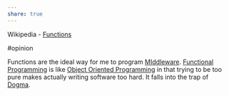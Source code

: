 ```yaml
---
share: true
---
```

Wikipedia - [Functions](https://en.wikipedia.org/wiki/Function_(computer_programming)#:~:text=In%20computer%20programming%2C%20a%20function,particular%20task%20should%20be%20performed.)

 #opinion

Functions are the ideal way for me to program [MIddleware](MIddleware.md). [Functional Programming](Functional%20Programming.md) is like [Object Oriented Programming](Object%20Oriented%20Programming.md) in that trying to be too pure makes actually writing software too hard. It falls into the trap of [Dogma](Dogma.md).